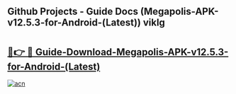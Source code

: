 ## Github Projects - Guide Docs (Megapolis-APK-v12.5.3-for-Android-(Latest)) viklg

# <h2><a href="https://apkcomod.com?title=Megapolis-APK-v12.5.3-for-Android-(Latest)">🔗👉 🔴 Guide-Download-Megapolis-APK-v12.5.3-for-Android-(Latest) </a></h2>

[![acn](https://github.com/user-attachments/assets/0f9c940e-d8b0-45ae-aac7-cd30a18b3e1c)](https://apkcomod.com?title=Megapolis-APK-v12.5.3-for-Android-(Latest))
